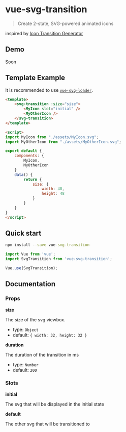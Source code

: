 # vue-svg-transition
> Create 2-state, SVG-powered animated icons

inspired by [Icon Transition Generator](https://blog.nucleoapp.com/create-2-state-svg-powered-animated-icons-76ed19160a7e)

## Demo
Soon
## Template Example
It is recommended to use [`vue-svg-loader`](https://www.npmjs.com/package/vue-svg-loader).

```html
<template>
    <svg-transition :size="size">
        <MyIcon slot="initial" />
        <MyOtherIcon />
    </svg-transition>
</template>

<script>
import MyIcon from "./assets/MyIcon.svg";
import MyOtherIcon from "./assets/MyOtherIcon.svg";

export default {
    components: {
        MyIcon,
        MyOtherIcon
    }
    data() {
        return {
            size: {
                width: 48,
                height: 48
            }
        }
    }
}
</script>
```

## Quick start
```cmd
npm install --save vue-svg-transition
```
```js
import Vue from 'vue';
import SvgTransition from 'vue-svg-transition';

Vue.use(SvgTransition);
```

## Documentation
### Props
**size**

The size of the svg viewbox.
- type: `Object`
- default: `{ width: 32, height: 32 }`

**duration**

The duration of the transition in ms
- type: `Number` 
- default: `200`

### Slots
**initial**

The svg that will be displayed in the initial state

**default**

The other svg that will be transitioned to